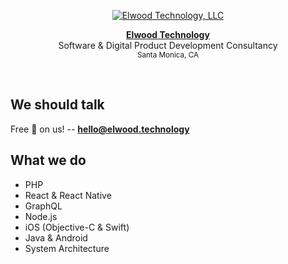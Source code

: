 <p align="center">
  <a href="https://elwood.technology/">
    <img alt="Elwood Technology, LLC" src="https://raw.githubusercontent.com/elwoodtechnology/elwood.technology/master/static/icon.png">
  </a>
</p>

<p align="center">
  <a href="https://elwood.technology/"><strong>Elwood Technology</strong></a><br />
  Software &amp; Digital Product Development Consultancy<br />
  <small>Santa Monica, CA</small><br />
</p>

<br />

## We should talk
Free :pizza: on us! --
<a href="mailto:hello@elwood.technology"><strong>hello@elwood.technology</strong></a>

## What we do
 * PHP
 * React & React Native
 * GraphQL
 * Node.js
 * iOS (Objective-C & Swift)
 * Java & Android
 * System Architecture
